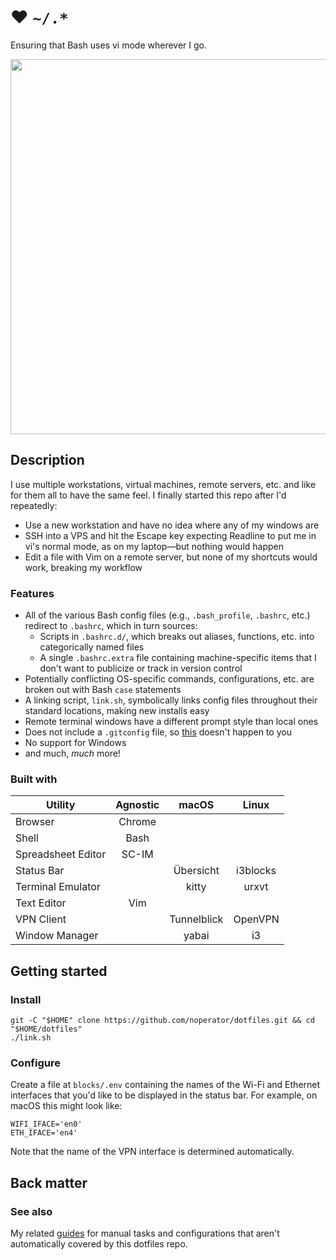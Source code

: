 # ❤️ `~/.*`

Ensuring that Bash uses vi mode wherever I go.

<div align="center">
    <img src="https://i.imgur.com/YilN0MH.png" width="600px" />
</div>

## Description

I use multiple workstations, virtual machines, remote servers, etc. and like for them all to have the same feel. I finally started this repo after I'd repeatedly:
- Use a new workstation and have no idea where any of my windows are
- SSH into a VPS and hit the Escape key expecting Readline to put me in vi's normal mode, as on my laptop—but nothing would happen
- Edit a file with Vim on a remote server, but none of my shortcuts would work, breaking my workflow

### Features

- All of the various Bash config files (e.g., `.bash_profile`, `.bashrc`, etc.) redirect to `.bashrc`, which in turn sources:
  - Scripts in `.bashrc.d/`, which breaks out aliases, functions, etc. into categorically named files
  - A single `.bashrc.extra` file containing machine-specific items that I don't want to publicize or track in version control
- Potentially conflicting OS-specific commands, configurations, etc. are broken out with Bash `case` statements
- A linking script, `link.sh`, symbolically links config files throughout their standard locations, making new installs easy
- Remote terminal windows have a different prompt style than local ones
- Does not include a `.gitconfig` file, so [this](https://twitter.com/TomNomNom/status/1223702654267904000) doesn't happen to you
- No support for Windows
- and much, _much_ more!

### Built with

| Utility            | Agnostic | macOS       | Linux    |
| ---                | :---:    | :---:       | :---:    |
| Browser            | Chrome   |             |          |
| Shell              | Bash     |             |          |
| Spreadsheet Editor | SC-IM    |             |          |
| Status Bar         |          | Übersicht   | i3blocks |
| Terminal Emulator  |          | kitty       | urxvt    |
| Text Editor        | Vim      |             |          |
| VPN Client         |          | Tunnelblick | OpenVPN  |
| Window Manager     |          | yabai       | i3       |

## Getting started

### Install

```
git -C "$HOME" clone https://github.com/noperator/dotfiles.git && cd "$HOME/dotfiles"
./link.sh
```

### Configure

Create a file at `blocks/.env` containing the names of the Wi-Fi and Ethernet interfaces that you'd like to be displayed in the status bar. For example, on macOS this might look like:

```
WIFI_IFACE='en0'
ETH_IFACE='en4'
```

Note that the name of the VPN interface is determined automatically.

## Back matter

### See also

My related [guides](https://github.com/noperator/guides) for manual tasks and configurations that aren't automatically covered by this dotfiles repo.
